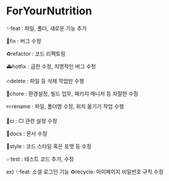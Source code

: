 # ForYourNutrition

✨feat : 파일, 폴더, 새로운 기능 추가

🐛fix : 버그 수정

♻️refactor : 코드 리팩토링

🚑hotfix : 급한 수정, 치명적인 버그 수정

🔥delete : 파일 등 삭제 작업만 수행

🔧chore : 환경설정, 빌드 업무, 패키지 매니저 등 자잘한 수정

✏️rename : 파일, 폴더명 수정, 위치 옮기기 작업 수행

💚ci : CI 관련 설정 수정

📝docs : 문서 수정

🎨style : 코드 스타일 혹은 포맷 등 수정

✅test : 테스트 코드 추가, 수정

ex) ✨feat: 소셜 로그인 기능
    ♻️recycle: 마이페이지 비밀번호 규칙 수정
